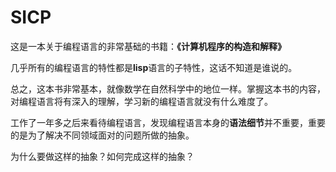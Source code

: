 # SICP

这是一本关于编程语言的非常基础的书籍：**《计算机程序的构造和解释》**

几乎所有的编程语言的特性都是**lisp**语言的子特性，这话不知道是谁说的。

总之，这本书非常基本，就像数学在自然科学中的地位一样。掌握这本书的内容，对编程语言将有深入的理解，学习新的编程语言就没有什么难度了。

工作了一年多之后来看待编程语言，发现编程语言本身的**语法细节**并不重要，重要的是为了解决不同领域面对的问题所做的抽象。

为什么要做这样的抽象？如何完成这样的抽象？
